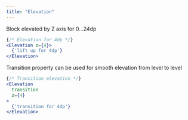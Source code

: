 ```yaml
---
title: "Elevation"
---
```


Block elevated by Z axis for 0...24dp
```jsx
{/* Elevation for 4dp */}
<Elevation z={4}>
  {'lift up for 4dp'}
</Elevation>
```

Transition property can be used for smooth elevation from level to level
```jsx
{/* Transition elevation */}
<Elevation 
  transition
  z={4}
>
  {'transition for 4dp'}
</Elevation>
```
